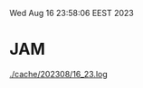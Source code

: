 Wed Aug 16 23:58:06 EEST 2023
# JAM
<a href='./cache/202308/16_23.log'>./cache/202308/16_23.log</a>

